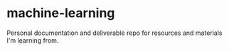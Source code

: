 # machine-learning
Personal documentation and deliverable repo for resources and materials I'm learning from.
